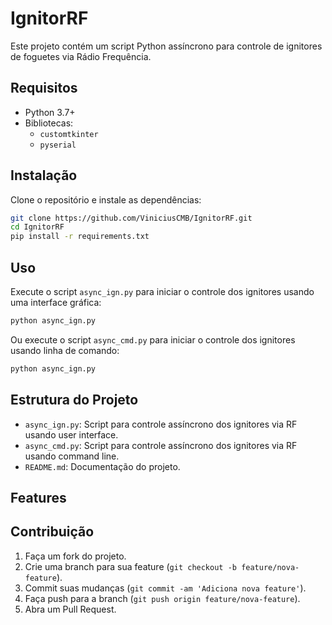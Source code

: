 # IgnitorRF

Este projeto contém um script Python assíncrono para controle de ignitores de foguetes via Rádio Frequência.

## Requisitos

- Python 3.7+
- Bibliotecas:
    - `customtkinter`
    - `pyserial`

## Instalação

Clone o repositório e instale as dependências:

```bash
git clone https://github.com/ViniciusCMB/IgnitorRF.git
cd IgnitorRF
pip install -r requirements.txt
```

## Uso

Execute o script `async_ign.py` para iniciar o controle dos ignitores usando uma interface gráfica:

```bash
python async_ign.py
```
Ou execute o script `async_cmd.py` para iniciar o controle dos ignitores usando linha de comando:

```bash
python async_ign.py
```

## Estrutura do Projeto

- `async_ign.py`: Script para controle assíncrono dos ignitores via RF usando user interface.
- `async_cmd.py`: Script para controle assíncrono dos ignitores via RF usando command line.
- `README.md`: Documentação do projeto.

## Features



## Contribuição

1. Faça um fork do projeto.
2. Crie uma branch para sua feature (`git checkout -b feature/nova-feature`).
3. Commit suas mudanças (`git commit -am 'Adiciona nova feature'`).
4. Faça push para a branch (`git push origin feature/nova-feature`).
5. Abra um Pull Request.
